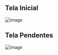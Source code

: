 ## Tela Inicial

![image](https://github.com/user-attachments/assets/e9824910-d20e-48b6-8b87-5114d87b51b1)

## Tela Pendentes

![image](https://github.com/user-attachments/assets/5bf90e95-85a4-4ade-b672-8bab4a3537f9)
